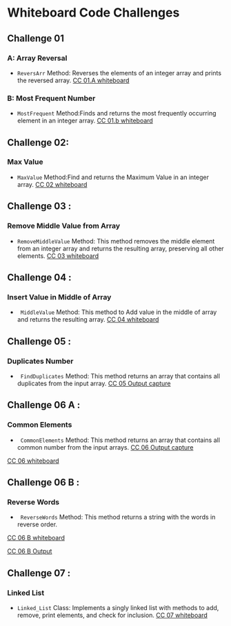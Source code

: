 
# Whiteboard Code Challenges


## Challenge 01 
###  A: Array Reversal
- `ReversArr`  Method: Reverses the elements of an integer array and prints the reversed array.
[CC 01.A whiteboard]( https://github.com/Hayaalsughair/challenges-and-data-structures/blob/whiteboard-challenges/c_basics/whiteboard-challenges/c1A.jpg?raw=true )

###  B: Most Frequent Number
- `MostFrequent` Method:Finds and returns the most frequently occurring element in an integer array.
[CC 01.b whiteboard](https://github.com/Hayaalsughair/challenges-and-data-structures/blob/whiteboard-challenges/c_basics/whiteboard-challenges/c1B.jpg?raw=truehttps://github.com/Hayaalsughair/challenges-and-data-structures/blob/whiteboard-challenges/c_basics/whiteboard-challenges/c1B.jpg?raw=true)


## Challenge 02:
### Max Value 
- `MaxValue` Method:Find and returns the Maximum Value in an integer array.
[CC 02 whiteboard](https://github.com/Hayaalsughair/challenges-and-data-structures/blob/master/c_basics/Images/cc2.jpg)


## Challenge 03 :
### Remove Middle Value from Array 
- `RemoveMiddleValue` Method: This method removes the middle element from an integer array and returns the resulting array, preserving all other elements.
[CC 03 whiteboard](https://github.com/Hayaalsughair/challenges-and-data-structures/blob/master/c_basics/ccImage/cc03.jpg)


## Challenge 04 :
###  Insert Value in Middle of Array 
- ` MiddleValue` Method: This method to Add value in the middle of array and returns the resulting array.
[CC 04 whiteboard](https://github.com/Hayaalsughair/challenges-and-data-structures/blob/master/c_basics/CC04/CC04.jpg)

## Challenge 05 :
###  Duplicates Number 
- ` FindDuplicates` Method: This method returns an array that contains all duplicates from the input array.
[CC 05 Output capture](https://github.com/Hayaalsughair/challenges-and-data-structures/blob/master/c_basics/Challenges05/cc05.jpg)

## Challenge 06 A :
###  Common Elements 
- ` CommonElements` Method: This method returns an array that contains all common number from the input arrays.
[CC 06 Output capture](https://github.com/Hayaalsughair/challenges-and-data-structures/blob/master/c_basics/Challenges/Common-Elements/cc06Output.jpg)

[CC 06 whiteboard](https://github.com/Hayaalsughair/challenges-and-data-structures/blob/master/c_basics/Challenges/Common-Elements/cc06.jpg)

## Challenge 06 B :
###  Reverse Words 
- ` ReverseWords` Method: This method returns a string with the words in reverse order.

[CC 06 B whiteboard](https://github.com/Hayaalsughair/challenges-and-data-structures/blob/master/c_basics/Reverse-Words/cc07.jpg)


[CC 06 B Output](https://github.com/Hayaalsughair/challenges-and-data-structures/blob/master/c_basics/Reverse-Words/cc07Output.png)

## Challenge 07 :
###  Linked List  
- `Linked_List` Class: Implements a singly linked list with methods to add, remove, print elements, and check for inclusion.
[CC 07 whiteboard](https://github.com/Hayaalsughair/challenges-and-data-structures/blob/master/c_basics/Data_Structures/LinkedList/LinkedList.jpg)



